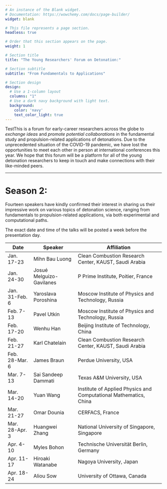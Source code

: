```yaml
---
# An instance of the Blank widget.
# Documentation: https://wowchemy.com/docs/page-builder/
widget: blank

# This file represents a page section.
headless: true

# Order that this section appears on the page.
weight: 1

# Section title
title: "The Young Researchers' Forum on Detonation:"

# Section subtitle
subtitle: "From Fundamentals to Applications"

# Section design
design:
  # Use a 1-column layout
  columns: "1"
  # Use a dark navy background with light text.
  background:
    color: 'navy'
    text_color_light: true
---
```


TestThis is a forum for early-career researchers across the globe to *exchange ideas* and *promote potential collaborations* in the fundamental study and propulsion-related applications of detonations. Due to the unprecedented situation of the COVID-19 pandemic, we have lost the opportunities to meet each other in person at international conferences this year. We hope that this forum will be a platform for all of the young detonation researchers to keep in touch and make connections with their like-minded peers.

---
# Season 2: #

Fourteen speakers have kindly confirmed their interest in sharing us their impressive work on various topics of detonation science, ranging from fundamentals to propulsion-related applications, via both experimental and computational paths.

The exact date and time of the talks will be posted a week before the presentation day.

Date | Speaker | Affiliation
---  | ------- | -----------
Jan. 17-23	|	Mihn Bau Luong	| 	Clean Combustion Research Center, KAUST, Saudi Arabia
Jan. 24-30	|	Josué Melguizo-Gavilanes	|	P Prime Institute, Poitier, France
Jan. 31-Feb. 6	|	Yaroslava Poroshina	|	Moscow Institute of Physics and Technology, Russia
Feb. 7-13	|	Pavel Utkin	|	Moscow Institute of Physics and Technology, Russia
Feb. 17-20	|	Wenhu Han	|	Beijing Institute of Technology, China
Feb. 21-27	|	Karl Chatelain	|	Clean Combustion Research Center, KAUST, Saudi Arabia
Feb. 28-Mar. 6	|	James Braun	|	Perdue University, USA
Mar. 7-13	|	Sai Sandeep Dammati	|	Texas A&M University, USA
Mar. 14-20	|	Yuan Wang	|	Institute of Applied Physics and Computational Mathematics, China
Mar. 21-27	|	Omar Dounia	|	CERFACS, France
Mar. 28-Apr. 3	|	Huangwei Zhang	|	National University of Singapore, Singapore
Apr. 4-10	|	Myles Bohon	|	Technische Universität Berlin, Germany
Apr. 11-17	|	Hiroaki Watanabe	|	Nagoya University, Japan
Apr. 18-24	|	Aliou Sow	| University of Ottawa, Canada

